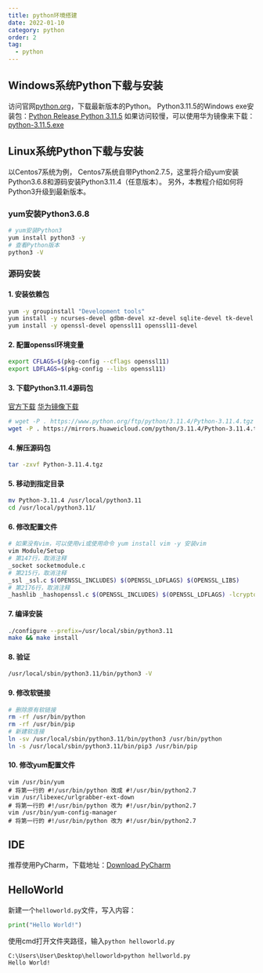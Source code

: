 ```yaml
---
title: python环境搭建
date: 2022-01-10
category: python
order: 2
tag:
  - python
---
```


## Windows系统Python下载与安装

访问官网[python.org](https://www.python.org/downloads/windows/)，下载最新版本的Python。
Python3.11.5的Windows exe安装包：[Python Release Python 3.11.5](https://www.python.org/downloads/release/python-3115/)
如果访问较慢，可以使用华为镜像来下载：[python-3.11.5.exe](https://mirrors.huaweicloud.com/python/3.11.5/python-3.11.5.exe)

## Linux系统Python下载与安装

以Centos7系统为例， Centos7系统自带Python2.7.5，这里将介绍yum安装Python3.6.8和源码安装Python3.11.4（任意版本）。
另外，本教程介绍如何将Python3升级到最新版本。

### yum安装Python3.6.8

```bash
# yum安装Python3
yum install python3 -y
# 查看Python版本
python3 -V
```

### 源码安装

#### 1. 安装依赖包

```bash
yum -y groupinstall "Development tools"
yum install -y ncurses-devel gdbm-devel xz-devel sqlite-devel tk-devel uuid-devel readline-devel bzip2-devel libffi-devel
yum install -y openssl-devel openssl11 openssl11-devel
```

#### 2. 配置openssl环境变量

```bash
export CFLAGS=$(pkg-config --cflags openssl11)
export LDFLAGS=$(pkg-config --libs openssl11)
```

#### 3. 下载Python3.11.4源码包

[官方下载](https://www.python.org/ftp/python/3.11.4/Python-3.11.4.tgz)
[华为镜像下载](https://mirrors.huaweicloud.com/python/3.11.4/Python-3.11.4.tgz)

```bash
# wget -P . https://www.python.org/ftp/python/3.11.4/Python-3.11.4.tgz
wget -P . https://mirrors.huaweicloud.com/python/3.11.4/Python-3.11.4.tgz
```

#### 4. 解压源码包

```bash
tar -zxvf Python-3.11.4.tgz
```

#### 5. 移动到指定目录

```bash
mv Python-3.11.4 /usr/local/python3.11
cd /usr/local/python3.11/
```

#### 6. 修改配置文件

```bash
# 如果没有vim，可以使用vi或使用命令 yum install vim -y 安装vim
vim Module/Setup
# 第147行，取消注释
_socket socketmodule.c
# 第215行，取消注释
_ssl _ssl.c $(OPENSSL_INCLUDES) $(OPENSSL_LDFLAGS) $(OPENSSL_LIBS)
# 第2176行，取消注释
_hashlib _hashopenssl.c $(OPENSSL_INCLUDES) $(OPENSSL_LDFLAGS) -lcrypto
```

#### 7. 编译安装

```bash
./configure --prefix=/usr/local/sbin/python3.11
make && make install
```

#### 8. 验证

```bash
/usr/local/sbin/python3.11/bin/python3 -V
```

#### 9. 修改软链接

```bash
# 删除原有软链接
rm -rf /usr/bin/python
rm -rf /usr/bin/pip
# 新建软连接
ln -sv /usr/local/sbin/python3.11/bin/python3 /usr/bin/python
ln -s /usr/local/sbin/python3.11/bin/pip3 /usr/bin/pip
```

#### 10. 修改yum配置文件

```shell
vim /usr/bin/yum
# 将第一行的 #!/usr/bin/python 改成 #!/usr/bin/python2.7
vim /usr/libexec/urlgrabber-ext-down
# 将第一行的 #!/usr/bin/python 改为 #!/usr/bin/python2.7
vim /usr/bin/yum-config-manager
# 将第一行的 #!/usr/bin/python 改为 #!/usr/bin/python2.7
```

## IDE

推荐使用PyCharm，下载地址：[Download PyCharm](https://www.jetbrains.com/pycharm/download/)

## HelloWorld

新建一个`helloworld.py`文件，写入内容：

```python
print("Hello World!")
```

使用cmd打开文件夹路径，输入`python helloworld.py`

```shell
C:\Users\User\Desktop\helloworld>python hellworld.py
Hello World!
```
